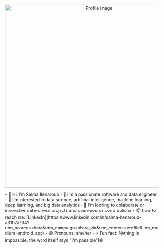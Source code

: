<p align="center">
  <img src="https://github.com/Salma-Benaroub/Internship-Offers-Search-Engine-/assets/137185872/b04fe6c6-c9d5-4da9-8386-66e8be4b653b" alt="Profile Image" width="600">
</p>
- 👋 Hi, I’m Salma Benaroub
- 👀 I’m a passionate software and data engineer
- 🌱 I’m interested in data science, artificial intelligence, machine learning, deep learning, and big data analytics
- 💞️ I’m looking to collaborate on innovative data-driven projects and open-source contributions
- 📫 How to reach me: [LinkedIn](https://www.linkedin.com/in/salma-benaroub-a3107a234?utm_source=share&utm_campaign=share_via&utm_content=profile&utm_medium=android_app)
- 😄 Pronouns: she/her
- ⚡ Fun fact: Nothing is impossible, the word itself says "I'm possible"!😄

<!---
Salma-Benaroub/Salma-Benaroub is a ✨ special ✨ repository because its `README.md` (this file) appears on your GitHub profile.
You can click the Preview link to take a look at your changes.
--->
